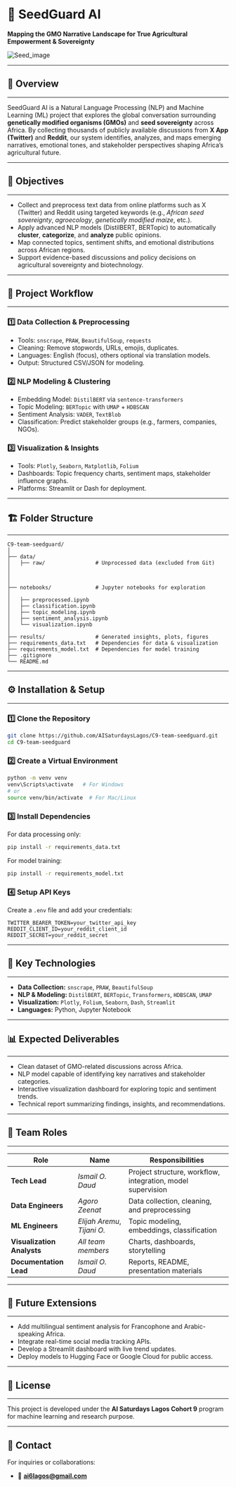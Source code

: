 # 🌱 SeedGuard AI
**Mapping the GMO Narrative Landscape for True Agricultural Empowerment & Sovereignty**

![Seed_image](/C9-team-seedguard/187.jpg)

---

## 📘 Overview
---
SeedGuard AI is a Natural Language Processing (NLP) and Machine Learning (ML) project that explores the global conversation surrounding **genetically modified organisms (GMOs)** and **seed sovereignty** across Africa. By collecting thousands of publicly available discussions from **X App (Twitter)** and **Reddit**, our system identifies, analyzes, and maps emerging narratives, emotional tones, and stakeholder perspectives shaping Africa’s agricultural future.

---

## 🎯 Objectives
---
- Collect and preprocess text data from online platforms such as X (Twitter) and Reddit using targeted keywords (e.g., *African seed sovereignty*, *agroecology*, *genetically modified maize*, etc.).
- Apply advanced NLP models (DistilBERT, BERTopic) to automatically **cluster**, **categorize**, and **analyze** public opinions.
- Map connected topics, sentiment shifts, and emotional distributions across African regions.
- Support evidence-based discussions and policy decisions on agricultural sovereignty and biotechnology.

---

## 🧩 Project Workflow
---

### **1️⃣ Data Collection & Preprocessing**
- Tools: `snscrape`, `PRAW`, `BeautifulSoup`, `requests`
- Cleaning: Remove stopwords, URLs, emojis, duplicates.
- Languages: English (focus), others optional via translation models.
- Output: Structured CSV/JSON for modeling.

### **2️⃣ NLP Modeling & Clustering**
- Embedding Model: `DistilBERT` via `sentence-transformers`
- Topic Modeling: `BERTopic` with `UMAP` + `HDBSCAN`
- Sentiment Analysis: `VADER`, `TextBlob`
- Classification: Predict stakeholder groups (e.g., farmers, companies, NGOs).

### **3️⃣ Visualization & Insights**

- Tools: `Plotly`, `Seaborn`, `Matplotlib`, `Folium`
- Dashboards: Topic frequency charts, sentiment maps, stakeholder influence graphs.
- Platforms: Streamlit or Dash for deployment.

---

## 🏗️ Folder Structure
---
```
C9-team-seedguard/
│
├── data/
│   ├── raw/                # Unprocessed data (excluded from Git)
│   
│   
│
├── notebooks/              # Jupyter notebooks for exploration
│
│   ├── preprocessed.ipynb
│   ├── classification.ipynb
│   ├── topic_modeling.ipynb
│   ├── sentiment_analysis.ipynb
│   └── visualization.ipynb
│
├── results/                # Generated insights, plots, figures
├── requirements_data.txt   # Dependencies for data & visualization
├── requirements_model.txt  # Dependencies for model training
├── .gitignore
└── README.md
```

---

## ⚙️ Installation & Setup
---

### **1️⃣ Clone the Repository**
```bash
git clone https://github.com/AISaturdaysLagos/C9-team-seedguard.git
cd C9-team-seedguard
```

### **2️⃣ Create a Virtual Environment**
```bash
python -m venv venv
venv\Scripts\activate   # For Windows
# or
source venv/bin/activate  # For Mac/Linux
```

### **3️⃣ Install Dependencies**
For data processing only:
```bash
pip install -r requirements_data.txt
```
For model training:
```bash
pip install -r requirements_model.txt
```

### **4️⃣ Setup API Keys**
Create a `.env` file and add your credentials:
```
TWITTER_BEARER_TOKEN=your_twitter_api_key
REDDIT_CLIENT_ID=your_reddit_client_id
REDDIT_SECRET=your_reddit_secret
```

---

## 🧠 Key Technologies
---
- **Data Collection:** `snscrape`, `PRAW`, `BeautifulSoup`
- **NLP & Modeling:** `DistilBERT`, `BERTopic`, `Transformers`, `HDBSCAN`, `UMAP`
- **Visualization:** `Plotly`, `Folium`, `Seaborn`, `Dash`, `Streamlit`
- **Languages:** Python, Jupyter Notebook

---

## 📊 Expected Deliverables
---
- Clean dataset of GMO-related discussions across Africa.
- NLP model capable of identifying key narratives and stakeholder categories.
- Interactive visualization dashboard for exploring topic and sentiment trends.
- Technical report summarizing findings, insights, and recommendations.

---

## 👥 Team Roles
---
| Role | Name | Responsibilities |
|------|------|------------------|
| **Tech Lead** | *Ismail O. Daud* | Project structure, workflow, integration, model supervision |
| **Data Engineers** | *Agoro Zeenat* | Data collection, cleaning, and preprocessing |
| **ML Engineers** |*Elijah Aremu*, *Tijani O.*  | Topic modeling, embeddings, classification |
| **Visualization Analysts** |*All team members*  | Charts, dashboards, storytelling |
| **Documentation Lead** | *Ismail O. Daud* | Reports, README, presentation materials |

---

## 🚀 Future Extensions
---
- Add multilingual sentiment analysis for Francophone and Arabic-speaking Africa.
- Integrate real-time social media tracking APIs.
- Develop a Streamlit dashboard with live trend updates.
- Deploy models to Hugging Face or Google Cloud for public access.

---

## 📜 License
---
This project is developed under the **AI Saturdays Lagos Cohort 9** program for machine learning and research purpose.

---

## 💬 Contact
For inquiries or collaborations:
- 📧 **ai6lagos@gmail.com**
